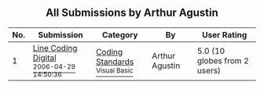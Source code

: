 ﻿<div align="center">

## All Submissions by Arthur Agustin

</div>

No.  | Submission | Category | By   | User Rating
---- | ---------- | -------- | ---- | -----------
1 | [Line Coding Digital<br /><sup>2006-04-29 14:50:36</sup>](https://github.com/Planet-Source-Code/arthur-agustin-line-coding-digital__1-65108) | [Coding Standards<br /><sup>Visual Basic</sup>](../ByCategory/coding-standards__1-43.md) | Arthur Agustin | 5.0 (10 globes from 2 users)

